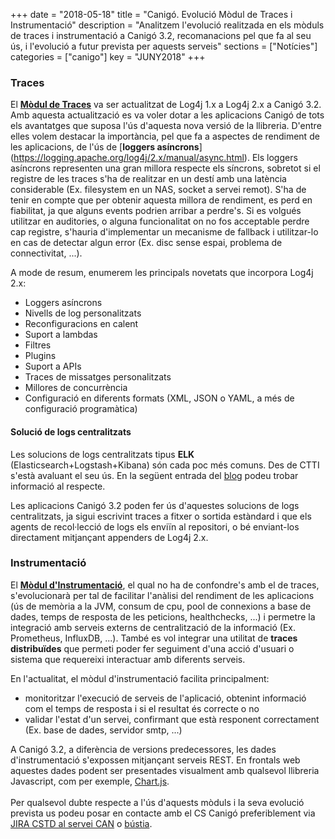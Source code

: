+++
date        = "2018-05-18"
title       = "Canigó. Evolució Mòdul de Traces i Instrumentació"
description = "Analitzem l'evolució realitzada en els mòduls de traces i instrumentació a Canigó 3.2, recomanacions pel que fa al seu ús, i l'evolució a futur prevista per aquests serveis"
sections    = ["Notícies"]
categories  = ["canigo"]
key         = "JUNY2018"
+++

### Traces

El [**Mòdul de Traces**](https://canigo.ctti.gencat.cat/canigo-documentacio-versions-3x-core/modul-traces/) va ser actualitzat de Log4j 1.x a Log4j 2.x a Canigó 3.2. Amb aquesta actualització es va voler dotar a les aplicacions Canigó de tots els avantatges que suposa l'ús d'aquesta nova versió de la llibreria. D'entre elles volem destacar la importància, pel que fa a aspectes de rendiment de les aplicacions, de l'ús de [**loggers asíncrons**] (https://logging.apache.org/log4j/2.x/manual/async.html).
Els loggers asíncrons representen una gran millora respecte els síncrons, sobretot si el registre de les traces s'ha de realitzar en un destí amb una latència considerable (Ex. filesystem en un NAS, socket a servei remot). S'ha de tenir en compte que per obtenir aquesta millora de rendiment, es perd en fiabilitat, ja que alguns events podrien arribar a perdre's. Si es volgués utilitzar en auditories, o alguna funcionalitat on no fos acceptable perdre cap registre, s'hauria d'implementar un mecanisme de fallback i utilitzar-lo en cas de detectar algun error (Ex. disc sense espai, problema de connectivitat, ...).

A mode de resum, enumerem les principals novetats que incorpora Log4j 2.x:

* Loggers asíncrons
* Nivells de log personalitzats
* Reconfiguracions en calent
* Suport a lambdas
* Filtres
* Plugins
* Suport a APIs
* Traces de missatges personalitzats
* Millores de concurrència
* Configuració en diferents formats (XML, JSON o YAML, a més de configuració programàtica)

#### Solució de logs centralitzats

Les solucions de logs centralitzats tipus **ELK** (Elasticsearch+Logstash+Kibana) són cada poc més comuns. Des de CTTI s'està avaluant el seu ús. En la següent entrada del [blog](/drafts/logs-centralitzats/) podeu trobar informació al respecte.

Les aplicacions Canigó 3.2 poden fer ús d'aquestes solucions de logs centralitzats, ja sigui escrivint traces a fitxer o sortida estàndard i que els agents de recol·lecció de logs els enviïn al repositori, o bé enviant-los directament mitjançant appenders de Log4j 2.x.

### Instrumentació

El [**Mòdul d'Instrumentació**](https://canigo.ctti.gencat.cat/canigo-documentacio-versions-3x-core/modul-instrumentacio/), el qual no ha de confondre's amb el de traces, s'evolucionarà per tal de facilitar l'anàlisi del rendiment de les aplicacions (ús de memòria a la JVM, consum de cpu, pool de connexions a base de dades, temps de resposta de les peticions, healthchecks, ...) i permetre la integració amb serveis externs de centralització de la informació (Ex. Prometheus, InfluxDB, ...). També es vol integrar una utilitat de **traces distribuïdes** que permeti poder fer seguiment d'una acció d'usuari o sistema que requereixi interactuar amb diferents serveis.

En l'actualitat, el mòdul d'instrumentació facilita principalment:

* monitoritzar l'execució de serveis de l'aplicació, obtenint informació com el temps de resposta i si el resultat és correcte o no
* validar l'estat d'un servei, confirmant que està responent correctament (Ex. base de dades, servidor smtp, ...)

A Canigó 3.2, a diferència de versions predecessores, les dades d'instrumentació s'expossen mitjançant serveis REST. En frontals web aquestes dades podent ser presentades visualment amb qualsevol llibreria Javascript, com per exemple, [Chart.js](https://www.chartjs.org/).
<br><br>
Per qualsevol dubte respecte a l'ús d'aquests mòduls i la seva evolució prevista us podeu posar en contacte amb el CS Canigó preferiblement via [JIRA CSTD al servei CAN](https://cstd.ctti.gencat.cat/jiracstd/browse/CAN) o [bústia](mailto:oficina-tecnica.canigo.ctti@gencat.cat).
